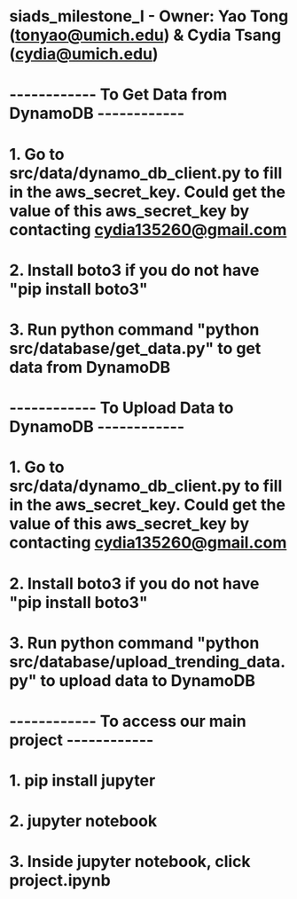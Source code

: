 # siads_milestone_I - Owner: Yao Tong (tonyao@umich.edu) & Cydia Tsang (cydia@umich.edu)

# ------------ To Get Data from DynamoDB ------------
# 1. Go to src/data/dynamo_db_client.py to fill in the aws_secret_key. Could get the value of this aws_secret_key by contacting cydia135260@gmail.com
# 2. Install boto3 if you do not have "pip install boto3"
# 3. Run python command "python src/database/get_data.py" to get data from DynamoDB

# ------------ To Upload Data to DynamoDB ------------
# 1. Go to src/data/dynamo_db_client.py to fill in the aws_secret_key. Could get the value of this aws_secret_key by contacting cydia135260@gmail.com
# 2. Install boto3 if you do not have "pip install boto3"
# 3. Run python command "python src/database/upload_trending_data.py" to upload data to DynamoDB

# ------------ To access our main project ------------
# 1. pip install jupyter
# 2. jupyter notebook
# 3. Inside jupyter notebook, click project.ipynb